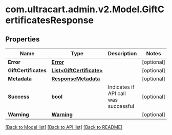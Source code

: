 
# com.ultracart.admin.v2.Model.GiftCertificatesResponse

## Properties

Name | Type | Description | Notes
------------ | ------------- | ------------- | -------------
**Error** | [**Error**](Error.md) |  | [optional] 
**GiftCertificates** | [**List&lt;GiftCertificate&gt;**](GiftCertificate.md) |  | [optional] 
**Metadata** | [**ResponseMetadata**](ResponseMetadata.md) |  | [optional] 
**Success** | **bool** | Indicates if API call was successful | [optional] 
**Warning** | [**Warning**](Warning.md) |  | [optional] 

[[Back to Model list]](../README.md#documentation-for-models)
[[Back to API list]](../README.md#documentation-for-api-endpoints)
[[Back to README]](../README.md)

